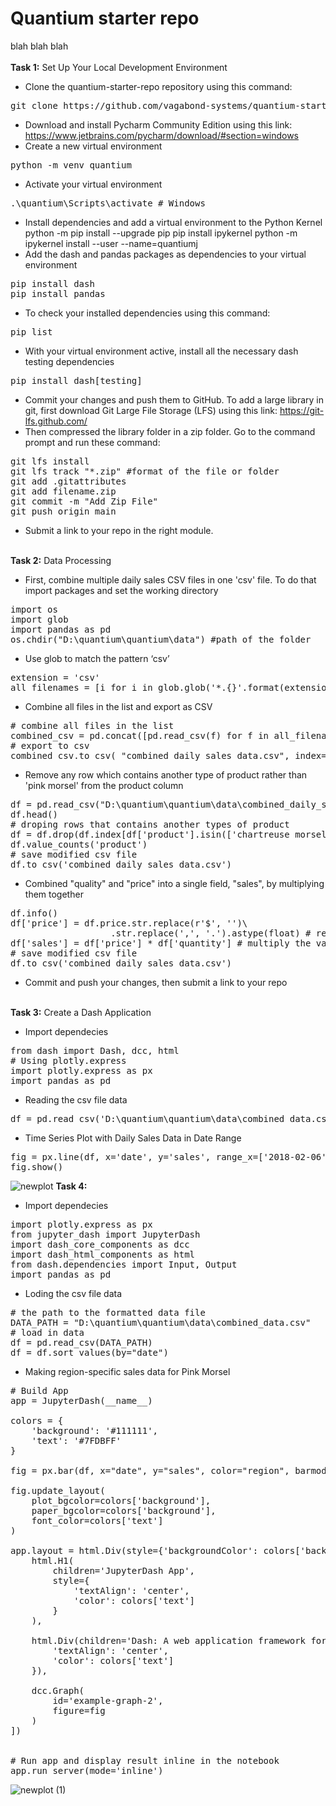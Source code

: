 # Quantium starter repo

blah blah blah
</br></br>
<b>Task 1:</b> Set Up Your Local Development Environment

* Clone the quantium-starter-repo repository using this command:
<pre>
git clone https://github.com/vagabond-systems/quantium-starter-repo.git
</pre>
* Download and install Pycharm Community Edition using this link: https://www.jetbrains.com/pycharm/download/#section=windows
* Create a new virtual environment
<pre>
python -m venv quantium
</pre>
* Activate your virtual environment
<pre>
.\quantium\Scripts\activate # Windows 
</pre>
* Install dependencies and add a virtual environment to the Python Kernel
python -m pip install --upgrade pip
pip install ipykernel
python -m ipykernel install --user --name=quantiumj
* Add the dash and pandas packages as dependencies to your virtual environment
<pre>
pip install dash
pip install pandas
</pre>
* To check your installed dependencies using this command: 
<pre>
pip list
</pre>
* With your virtual environment active, install all the necessary dash testing dependencies
<pre>
pip install dash[testing]
</pre>
* Commit your changes and push them to GitHub. To add a large library in git, first download Git Large File Storage (LFS) using this link: https://git-lfs.github.com/
* Then compressed the library folder in a zip folder. Go to the command prompt and run these command: 
<pre>
git lfs install
git lfs track "*.zip" #format of the file or folder
git add .gitattributes
git add filename.zip
git commit -m "Add Zip File"
git push origin main
</pre>
* Submit a link to your repo in the right module.
</br>
<b>Task 2:</b> Data Processing

* First, combine multiple daily sales CSV files in one 'csv' file. To do that import packages and set the working directory
<pre>
import os
import glob
import pandas as pd
os.chdir("D:\quantium\quantium\data") #path of the folder
</pre>
* Use glob to match the pattern ‘csv’
<pre>
extension = 'csv'
all_filenames = [i for i in glob.glob('*.{}'.format(extension))]
</pre>
* Combine all files in the list and export as CSV
<pre>
# combine all files in the list
combined_csv = pd.concat([pd.read_csv(f) for f in all_filenames ])
# export to csv
combined_csv.to_csv( "combined_daily_sales_data.csv", index=False, encoding='utf-8-sig')
</pre>
* Remove any row which contains another type of product rather than 'pink morsel' from the product column
<pre>
df = pd.read_csv("D:\quantium\quantium\data\combined_daily_sales_data.csv") #file path
df.head()
# droping rows that contains another types of product
df = df.drop(df.index[df['product'].isin(['chartreuse morsel', 'gold morsel', 'lapis morsel', 'magenta morsel', 'periwinkle morsel', 'vermilion morsel'])])
df.value_counts('product') 
# save modified csv file
df.to_csv('combined_daily_sales_data.csv')
</pre>
* Combined "quality" and "price" into a single field, "sales", by multiplying them together
<pre>
df.info()
df['price'] = df.price.str.replace(r'$', '')\
                   .str.replace(',', '.').astype(float) # replace the $ symbol and convert the price into float
df['sales'] = df['price'] * df['quantity'] # multiply the values and combine it into a single field, 'sales'
# save modified csv file
df.to_csv('combined_daily_sales_data.csv')
</pre>
* Commit and push your changes, then submit a link to your repo
</br>
<b>Task 3:</b> Create a Dash Application

* Import dependecies
<pre>
from dash import Dash, dcc, html
# Using plotly.express
import plotly.express as px
import pandas as pd
</pre>
* Reading the csv file data
<pre>
df = pd.read_csv('D:\quantium\quantium\data\combined_data.csv')
</pre>
* Time Series Plot with Daily Sales Data in Date Range
<pre>
fig = px.line(df, x='date', y='sales', range_x=['2018-02-06','2022-02-14'], title='Dash app')
fig.show()
</pre>
![newplot](https://user-images.githubusercontent.com/89456649/166251956-494f9ed7-f800-4b92-aa2d-324c132b2e91.png)
<b>Task 4:</b> 

* Import dependecies
<pre>
import plotly.express as px
from jupyter_dash import JupyterDash
import dash_core_components as dcc
import dash_html_components as html
from dash.dependencies import Input, Output
import pandas as pd
</pre>
* Loding the csv file data
<pre>
# the path to the formatted data file
DATA_PATH = "D:\quantium\quantium\data\combined_data.csv"
# load in data
df = pd.read_csv(DATA_PATH)
df = df.sort_values(by="date")
</pre>
* Making region-specific sales data for Pink Morsel
<pre>
# Build App
app = JupyterDash(__name__)

colors = {
    'background': '#111111',
    'text': '#7FDBFF'
}

fig = px.bar(df, x="date", y="sales", color="region", barmode="group")

fig.update_layout(
    plot_bgcolor=colors['background'],
    paper_bgcolor=colors['background'],
    font_color=colors['text']
)

app.layout = html.Div(style={'backgroundColor': colors['background']}, children=[
    html.H1(
        children='JupyterDash App',
        style={
            'textAlign': 'center',
            'color': colors['text']
        }
    ),

    html.Div(children='Dash: A web application framework for your data.', style={
        'textAlign': 'center',
        'color': colors['text']
    }),

    dcc.Graph(
        id='example-graph-2',
        figure=fig
    )
])


# Run app and display result inline in the notebook
app.run_server(mode='inline')
</pre>
![newplot (1)](https://user-images.githubusercontent.com/89456649/166407616-eb1304f7-2408-4b97-9c91-272f2cdbc924.png)
